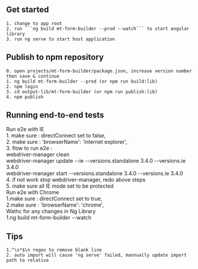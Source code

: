 ## Get started
    1. change to app root  
    2. run ```ng build mt-form-builder --prod --watch``` to start angular library  
    3. run ng serve to start host application  
## Publish to npm repository
    0. open projects/mt-form-builder/package.json, increase version number then save & continue  
    1. ng build mt-form-builder --prod (or npm run build:lib)  
    2. npm login  
    3. cd output-lib/mt-form-builder (or npm run publish:lib)  
    4. npm publish  
## Running end-to-end tests
Run e2e with IE  
    1. make sure : directConnect set to false,  
    2. make sure : 'browserName': 'internet explorer',  
    3. flow to run e2e :  
        webdriver-manager clean  
        webdriver-manager update --ie --versions.standalone 3.4.0 --versions.ie 3.4.0  
        webdriver-manager start --versions.standalone 3.4.0 --versions.ie 3.4.0  
    4. if not work stop webdriver-manager, redo above steps  
    5. make sure all IE mode set to be protected  
Run e2e with Chrome  
    1.make sure : directConnect set to true,  
    2.make sure : 'browserName': 'chrome',  
Wathc for any changes in Ng Library  
    1.ng build mt-form-builder --watch  
## Tips
    1.^\s*$\n regex to remove blank line  
    2. auto import will cause 'ng serve' failed, mannually update import path to relative  
